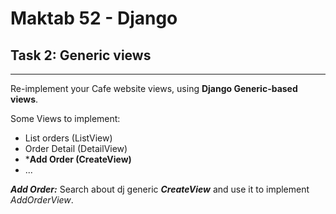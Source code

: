# Maktab 52 - Django
## Task 2: Generic views

----
Re-implement your Cafe website views, using **Django Generic-based views**.  

Some Views to implement:
- List orders (ListView)
- Order Detail (DetailView)
- ***Add Order (CreateView)**
- ...

*__Add Order:__*
Search about dj generic _**CreateView**_ and use it to implement *AddOrderView*.

